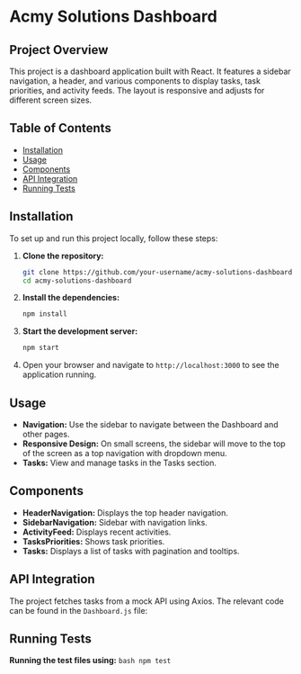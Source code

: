 # Acmy Solutions Dashboard

## Project Overview

This project is a dashboard application built with React. It features a sidebar navigation, a header, and various components to display tasks, task priorities, and activity feeds. The layout is responsive and adjusts for different screen sizes.

## Table of Contents

- [Installation](#installation)
- [Usage](#usage)
- [Components](#components)
- [API Integration](#api-integration)
- [Running Tests](#running-tests)

## Installation

To set up and run this project locally, follow these steps:

1. **Clone the repository:**
    ```bash
    git clone https://github.com/your-username/acmy-solutions-dashboard.git
    cd acmy-solutions-dashboard
    ```

2. **Install the dependencies:**
    ```bash
    npm install
    ```

3. **Start the development server:**
    ```bash
    npm start
    ```

4. Open your browser and navigate to `http://localhost:3000` to see the application running.

## Usage

- **Navigation:** Use the sidebar to navigate between the Dashboard and other pages.
- **Responsive Design:** On small screens, the sidebar will move to the top of the screen as a top navigation with dropdown menu.
- **Tasks:** View and manage tasks in the Tasks section.

## Components

- **HeaderNavigation:** Displays the top header navigation.
- **SidebarNavigation:** Sidebar with navigation links.
- **ActivityFeed:** Displays recent activities.
- **TasksPriorities:** Shows task priorities.
- **Tasks:** Displays a list of tasks with pagination and tooltips.

## API Integration

The project fetches tasks from a mock API using Axios. The relevant code can be found in the `Dashboard.js` file:

## Running Tests

**Running the test files using:**
    ```bash
    npm test
    ```